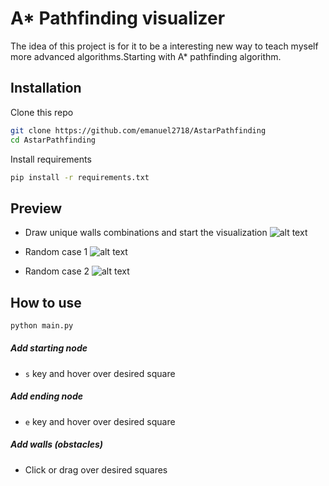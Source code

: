 # A* Pathfinding visualizer
The idea of this project is for it to be a interesting new way to teach myself more advanced algorithms.Starting with A* pathfinding algorithm.


## Installation

Clone this repo

```bash
git clone https://github.com/emanuel2718/AstarPathfinding
cd AstarPathfinding
```

Install requirements

```bash
pip install -r requirements.txt
```

## Preview

- Draw unique walls combinations and start the visualization
![alt text](https://github.com/emanuel2718/AstarPathfinding/videos/example_usage.gif)

- Random case 1
![alt text](https://github.com/emanuel2718/AstarPathfinding/videos/case1.gif)

- Random case 2
![alt text](https://github.com/emanuel2718/AstarPathfinding/videos/case2.gif)


## How to use
```bash
python main.py
```

##### Add starting node
- `s`  key and hover over desired square

##### Add ending node
- `e`  key and hover over desired square

##### Add walls (obstacles)
- Click or drag over desired squares
